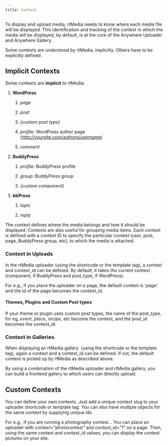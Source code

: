```yaml
---
title: Context
---
```


To display and upload media, rtMedia needs to know where each media file will be displayed. This identification and tracking of the context in which the media will be displayed, by default, is at the core of the Anywhere Uploader and Anywhere Gallery.

Some contexts are understood by rtMedia, implicitly. Others have to be explicitly defined.

## Implicit Contexts

Some contexts are **implicit** to rtMedia:


1. **WordPress**

	
    1. _page_

	
    2. _post_

	
    3. _{custom post type}_

	
    4. _profile_: WordPress author page (http://yoursite.com/authors/username)

	
    5. _comment_




	
2. **BuddyPress**

	
    1. _profile_: BuddyPress profile

	
    2. _group_: BuddyPress group

	
    3. _{custom component}_


	
3. **bbPress**

	
    1. _topic_

	
    2. _reply_



The context defines where the media belongs and how it should be displayed. Contexts are also useful for grouping media items. Each context is defined with a context ID to specify the particular context (user, post, page, BuddyPress group, etc), to which the media is attached.


### Context in Uploads


In the rtMedia uploader (using the shortcode or the template tag), a context and context_id can be defined. By default, it takes the current context (component, if BuddyPress and post_type, if WordPress).

For e.g., if you place the uploader on a page, the default context is '_page_' and the id of the page becomes the context_id.


#### Themes, Plugins and Custom Post types


If your theme or plugin uses custom post types, the name of the post_type, for eg, _event_, _place_, _recipe_, etc become the context, and the post_id becomes the context_id.


### Context in Galleries


When displaying an rtMedia gallery  (using the shortcode or the template tag), again a context and a context_id can be defined. If not, the default context is picked up by rtMedia as described above.

By using a combination of the rtMedia uploader and rtMedia gallery, you can build a frontend gallery to which users can directly upload.


## Custom Contexts


You can define your own contexts. Just add a unique context slug to your uploader shortcode or template tag. You can also have multiple objects for the same context by supplying unique ids.

For e.g., if you are running a photography contest... You can place an uploader with *context="photocontest"* and *context_id="1"* on a page. Then, using the same context and context_id values, you can display the contest pictures on your site.


